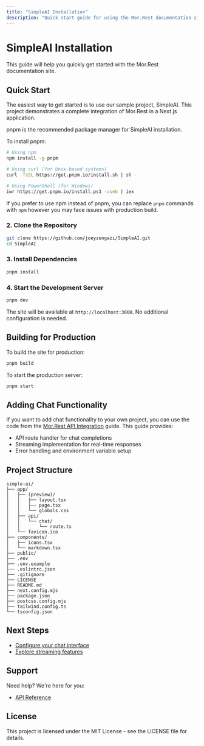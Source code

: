 ```yaml
---
title: "SimpleAI Installation"
description: "Quick start guide for using the Mor.Rest documentation site"
---
```


# SimpleAI Installation

This guide will help you quickly get started with the Mor.Rest documentation site.

## Quick Start

The easiest way to get started is to use our sample project, SimpleAI. This project demonstrates a complete integration of Mor.Rest in a Next.js application.

pnpm is the recommended package manager for SimpleAI installation.

To install pnpm:

```bash
# Using npm
npm install -g pnpm

# Using curl (for Unix-based systems)
curl -fsSL https://get.pnpm.io/install.sh | sh -

# Using PowerShell (for Windows)
iwr https://get.pnpm.io/install.ps1 -useb | iex
```

If you prefer to use npm instead of pnpm, you can replace `pnpm` commands with `npm` however you may face issues with production build.

### 2. Clone the Repository

```bash
git clone https://github.com/joeyzengazi/SimpleAI.git
cd SimpleAI
```

### 3. Install Dependencies

```bash
pnpm install
```

### 4. Start the Development Server

```bash
pnpm dev
```

The site will be available at `http://localhost:3000`. No additional configuration is needed.

## Building for Production

To build the site for production:

```bash
pnpm build
```

To start the production server:

```bash
pnpm start
```

## Adding Chat Functionality

If you want to add chat functionality to your own project, you can use the code from the [Mor.Rest API Integration](/docs/mor-rest-integration) guide. This guide provides:

- API route handler for chat completions
- Streaming implementation for real-time responses
- Error handling and environment variable setup

## Project Structure

```
simple-ai/
├── app/
│   ├── (preview)/
│   │   ├── layout.tsx
│   │   ├── page.tsx
│   │   └── globals.css
│   ├── api/
│   │   └── chat/
│   │       └── route.ts
│   └── favicon.ico
├── components/
│   ├── icons.tsx
│   └── markdown.tsx
├── public/
├── .env
├── .env.example
├── .eslintrc.json
├── .gitignore
├── LICENSE
├── README.md
├── next.config.mjs
├── package.json
├── postcss.config.mjs
├── tailwind.config.ts
└── tsconfig.json
```

## Next Steps

- [Configure your chat interface](/docs/basic-setup/setup)
- [Explore streaming features](/docs/features/streaming)

## Support

Need help? We're here for you:

- [API Reference](https://mor.rest/api-reference)

## License

This project is licensed under the MIT License - see the LICENSE file for details. 